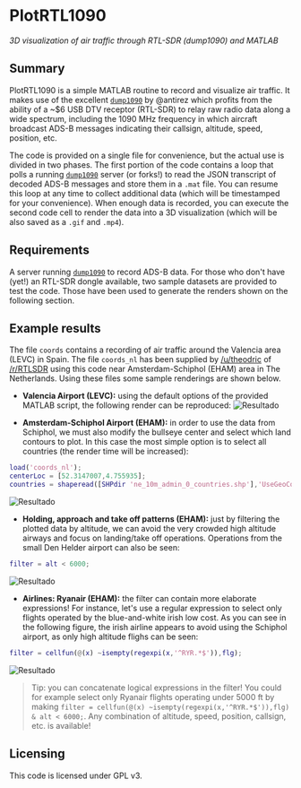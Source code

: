 PlotRTL1090 
===========
*3D visualization of air traffic through RTL-SDR (dump1090) and MATLAB*

Summary
---
PlotRTL1090 is a simple MATLAB routine to record and visualize air traffic. It makes use of the excellent [`dump1090`](https://github.com/antirez/dump1090) by @antirez which profits from the ability of a ~$6 USB DTV receptor (RTL-SDR) to relay raw radio data along a wide spectrum, including the 1090 MHz frequency in which aircraft broadcast ADS-B messages indicating their callsign, altitude, speed, position, etc.

The code is provided on a single file for convenience, but the actual use is divided in two phases. The first portion of the code contains a loop that polls a running [`dump1090`](https://github.com/antirez/dump1090) server (or forks!) to read the JSON transcript of decoded ADS-B messages and store them in a `.mat` file. You can resume this loop at any time to collect additional data (which will be timestamped for your convenience). When enough data is recorded, you can execute the second code cell to render the data into a 3D visualization (which will be also saved as a `.gif` and `.mp4`).

Requirements
---
A server running [`dump1090`](https://github.com/antirez/dump1090) to record ADS-B data. For those who don't have (yet!) an RTL-SDR dongle available, two sample datasets are provided to test the code. Those have been used to generate the renders shown on the following section. 


Example results
---
The file `coords` contains a recording of air traffic around the Valencia area (LEVC) in Spain. The file `coords_nl` has been supplied by [/u/theodric](https://www.reddit.com/user/theodric) of [/r/RTLSDR](https://www.reddit.com/r/RTLSDR) using this code near Amsterdam-Schiphol (EHAM) area in The Netherlands. Using these files some sample renderings are shown below.

* **Valencia Airport (LEVC):** using the default options of the provided MATLAB script, the following render can be reproduced:
![Resultado](http://i.imgur.com/Iabj3iH.gif)

* **Amsterdam-Schiphol Airport (EHAM):** in order to use the data from Schiphol, we must also modify the bullseye center and select which land contours to plot. In this case the most simple option is to select all countries (the render time will be increased):
```matlab
load('coords_nl');
centerLoc = [52.3147007,4.755935]; 
countries = shaperead([SHPdir 'ne_10m_admin_0_countries.shp'],'UseGeoCoords', true);
```
![Resultado](http://i.imgur.com/4FFDd68.gif)

* **Holding, approach and take off patterns (EHAM):** just by filtering the plotted data by altitude, we can avoid the very crowded high altitude airways and focus on landing/take off operations. Operations from the small Den Helder airport can also be seen:
```matlab
filter = alt < 6000;
```
![Resultado](http://i.imgur.com/RBs5bAo.png)

* **Airlines: Ryanair (EHAM):** the filter can contain more elaborate expressions! For instance, let's use a regular expression to select only flights operated by the blue-and-white irish low cost. As you can see in the following figure, the irish airline appears to avoid using the Schiphol airport, as only high altitude flighs can be seen:
```matlab
filter = cellfun(@(x) ~isempty(regexpi(x,'^RYR.*$')),flg);
```
![Resultado](http://i.imgur.com/IcMkRXG.png)

> Tip: you can concatenate logical expressions in the filter! You could for example select only Ryanair flights operating under 5000 ft by making `filter = cellfun(@(x) ~isempty(regexpi(x,'^RYR.*$')),flg) & alt < 6000;`. Any combination of altitude, speed, position, callsign, etc. is available!

Licensing
---
This code is licensed under GPL v3.
